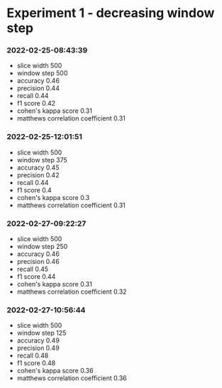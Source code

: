 # Experiment 1 - decreasing window step

### 2022-02-25-08:43:39
* slice width 500
* window step 500
* accuracy 0.46
* precision 0.44
* recall 0.44
* f1 score 0.42
* cohen's kappa score 0.31
* matthews correlation coefficient 0.31

### 2022-02-25-12:01:51
* slice width 500
* window step 375
* accuracy 0.45
* precision 0.42
* recall 0.44
* f1 score 0.4
* cohen's kappa score 0.3
* matthews correlation coefficient 0.31

### 2022-02-27-09:22:27
* slice width 500
* window step 250
* accuracy 0.46
* precision 0.46
* recall 0.45
* f1 score 0.44
* cohen's kappa score 0.31
* matthews correlation coefficient 0.32

### 2022-02-27-10:56:44
* slice width 500
* window step 125
* accuracy 0.49
* precision 0.49
* recall 0.48
* f1 score 0.48
* cohen's kappa score 0.36
* matthews correlation coefficient 0.36
